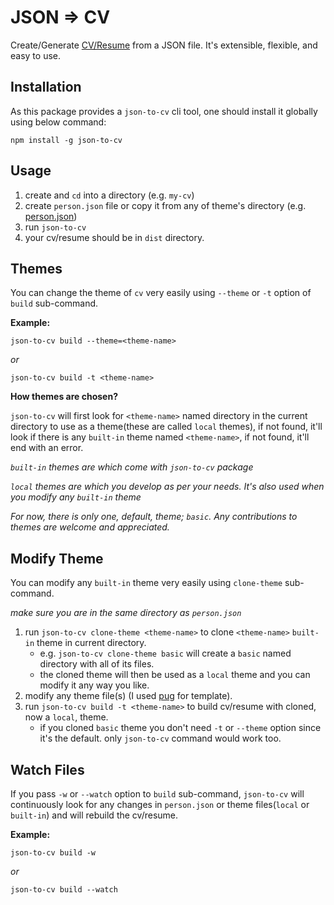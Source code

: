 # JSON ⇒ CV

Create/Generate [CV/Resume](https://en.wikipedia.org/wiki/Curriculum_vitae) from a JSON file. It's extensible, flexible, and easy to use.

## Installation

As this package provides a `json-to-cv` cli tool, one should install it globally using below command:

`npm install -g json-to-cv`

## Usage

1. create and `cd` into a directory (e.g. `my-cv`)
2. create `person.json` file or copy it from any of theme's directory (e.g. [person.json](https://raw.githubusercontent.com/Inambe/json-to-cv/master/lib/themes/basic/person.json))
3. run `json-to-cv`
4. your cv/resume should be in `dist` directory.

## Themes

You can change the theme of `cv` very easily using `--theme` or `-t` option of `build` sub-command.

**Example:**

`json-to-cv build --theme=<theme-name>`

_or_

`json-to-cv build -t <theme-name>`

**How themes are chosen?**

`json-to-cv` will first look for `<theme-name>` named directory in the current directory to use as a theme(these are called `local` themes), if not found, it'll look if there is any `built-in` theme named `<theme-name>`, if not found, it'll end with an error.

_`built-in` themes are which come with `json-to-cv` package_

_`local` themes are which you develop as per your needs. It's also used when you modify any `built-in` theme_

_For now, there is only one, default, theme; `basic`. Any contributions to themes are welcome and appreciated._

## Modify Theme

You can modify any `built-in` theme very easily using `clone-theme` sub-command.

_make sure you are in the same directory as `person.json`_

1. run `json-to-cv clone-theme <theme-name>` to clone `<theme-name>` `built-in` theme in current directory.
    - e.g. `json-to-cv clone-theme basic` will create a `basic` named directory with all of its files.
    - the cloned theme will then be used as a `local` theme and you can modify it any way you like.
2. modify any theme file(s) (I used [pug](https://pugjs.org/api/getting-started.html) for template).
3. run `json-to-cv build -t <theme-name>` to build cv/resume with cloned, now a `local`, theme.
    - if you cloned `basic` theme you don't need `-t` or `--theme` option since it's the default. only `json-to-cv` command would work too.

## Watch Files

If you pass `-w` or `--watch` option to `build` sub-command, `json-to-cv` will continuously look for any changes in `person.json` or theme files(`local` or `built-in`) and will rebuild the cv/resume.

**Example:**

`json-to-cv build -w`

_or_

`json-to-cv build --watch`
